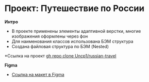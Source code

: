 # Проект: Путешествие по России

**Интро**

* В проекте применены элементы адаптивной верстки, многие изображения оформлены через фон
* Для наименования классов использована БЭМ структура
* Создана файловая структура по БЭМ (Nested)

*Ссылка на проект g[h repo clone Uncp1/russian-travel](https://github.com/Uncp1/russian-travel.git)

**Figma**

* [Ссылка на макет в Figma](https://www.figma.com/file/5S2WSbEFL6awjVWJ0NWL8Q/Sprint-3_-Russia-_-desktop-mobile?node-id=28503%3A0)



